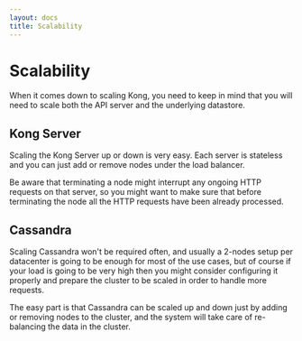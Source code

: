 ```yaml
---
layout: docs
title: Scalability
---
```


# Scalability

When it comes down to scaling Kong, you need to keep in mind that you will need to scale both the API server and the underlying datastore.

## Kong Server

Scaling the Kong Server up or down is very easy. Each server is stateless and you can just add or remove nodes under the load balancer.

Be aware that terminating a node might interrupt any ongoing HTTP requests on that server, so you might want to make sure that before terminating the node all the HTTP requests have been already processed.

## Cassandra

Scaling Cassandra won't be required often, and usually a 2-nodes setup per datacenter is going to be enough for most of the use cases, but of course if your load is going to be very high then you might consider configuring it properly and prepare the cluster to be scaled in order to handle more requests.

The easy part is that Cassandra can be scaled up and down just by adding or removing nodes to the cluster, and the system will take care of re-balancing the data in the cluster.
